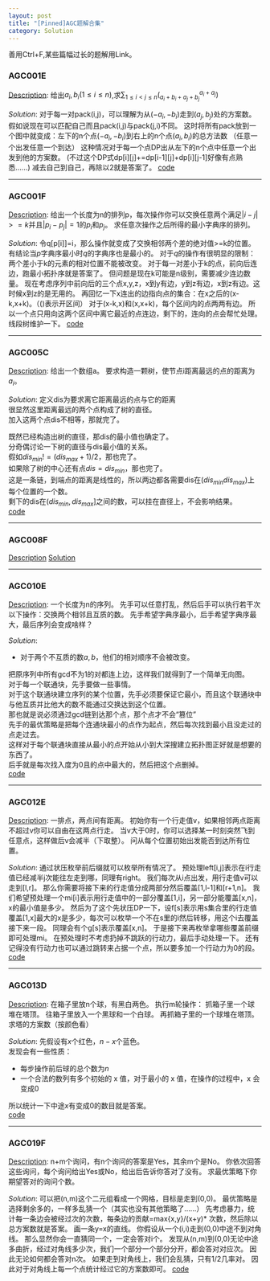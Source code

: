 ```yaml
---
layout: post
title: "[Pinned]AGC题解合集"
category: Solution
---
```


善用Ctrl+F,某些篇幅过长的题解用Link。
### AGC001E
[Description](https://agc001.contest.atcoder.jp/tasks/agc001_e):
给出$a_ i,b_ i(1\leq i\leq n)$,求$\sum_ {1\leq i < j\leq n}(^{a_ i+a_ j}_ {a_ i+b_ i+a_ j+b_ j})$

$Solution$:
对于每一对pack(i,j)，可以理解为从$(-a_ i,-b_ i)$走到$(a_ j,b_ j)$处的方案数。
假如说现在可以匹配自己而且pack(i,j)与pack(j,i)不同。
这时将所有pack放到一个图中就变成：左下的n个点$(-a_ i,-b_ i)$到右上的n个点$(a_ i,b_ i)$的总方法数
（任意一个出发任意一个到达）
这种情况对于每一个点DP出从左下的n个点中任意一个出发到他的方案数。
(不过这个DP式dp[i][j]+=dp[i-1][j]+dp[i][j-1]好像有点熟悉……)
减去自己到自己，再除以2就是答案了。
[code](https://github.com/syniox/Online_Judge_solutions/blob/master/AtCoder/AGC001E.cpp)

---
### AGC001F
[Description](https://agc001.contest.atcoder.jp/tasks/agc001_f):
给出一个长度为n的排列p，每次操作你可以交换任意两个满足$|i-j|>=k$并且$|p_ i-p_ j|=1$的$p_ i$和$p_ j$。
求任意次操作之后所得的最小字典序的排列。 

$Solution$:
令q[p[i]]=i，那么操作就变成了交换相邻两个差的绝对值>=k的位置。 
有结论当$p$字典序最小时$q$的字典序也是最小的。
对于$q$的操作有很明显的限制：两个差小于k的元素的相对位置不能被改变。
对于每一对差小于k的点，前向后连边，跑最小拓扑序就是答案了。
但问题是现在k可能是n级别，需要减少连边数量。
现在考虑序列中前向后的三个点x,y,z，x到y有边，y到z有边，x到z有边。这时候x到z的是无用的。
再回忆一下x连出的边指向点的集合：在x之后的(x-k,x+k)。（()表示开区间）
对于(x-k,x)和(x,x+k)，每个区间内的点两两有边。
所以一个点只用向这两个区间中离它最近的点连边，剩下的，连向的点会帮忙处理。
线段树维护一下。
[code](https://github.com/syniox/Online_Judge_solutions/blob/master/AtCoder/AGC001F.cpp)

---
### AGC005C
[Description](https://agc005.contest.atcoder.jp/tasks/agc005_c):
给出一个数组a。
要求构造一颗树，使节点i距离最远的点的距离为$a_ i$。

$Solution$:
定义dis为要求离它距离最远的点与它的距离  
很显然这里距离最远的两个点构成了树的直径。  
加入这两个点dis不相等，那就完了。  

既然已经构造出树的直径，那dis的最小值也确定了。  
分奇偶讨论一下树的直径与dis最小值的关系。  
假如$dis_ {min}!=(dis_ {max}+1)/2$，那也完了。  
如果除了树的中心还有点$dis=dis_ {min}$，那也完了。  
这是一条链，到端点的距离是线性的，所以两边都各需要dis在$(dis_ {min} dis_ {max})$上每个位置的一个数。  
剩下的dis在$(dis_ {min},dis_ {max}]$之间的数，可以挂在直径上，不会影响结果。  
[code](https://github.com/syniox/Online_Judge_solutions/blob/master/AtCoder/AGC005C.cpp)

---
### AGC008F
[Description](https://agc008.contest.atcoder.jp/tasks/agc008_f)
[Solution](/2018-08/AGC008F)

---
### AGC010E
[Description](https://agc010.contest.atcoder.jp/tasks/agc010_e):
一个长度为n的序列。
先手可以任意打乱，然后后手可以执行若干次以下操作：交换两个相邻且互质的数。
先手希望字典序最小，后手希望字典序最大，最后序列会变成啥样？

$Solution$:
* 对于两个不互质的数$a,b$，他们的相对顺序不会被改变。

把原序列中所有gcd不为$1$的对都连上边，这样我们就得到了一个简单无向图。  
对于每一个联通块，先手要做一些事情。  
对于这个联通块建立序列的某个位置，先手必须要保证它最小，而且这个联通块中与他互质并比他大的数不能通过交换达到这个位置。  
那也就是说必须通过gcd链到达那个点，那个点才不会“篡位”  
先手的最优策略是把每个连通块最小的点作为起点，然后每次找到最小且没走过的点走过去。   
这样对于每个联通块直接从最小的点开始从小到大深搜建立拓扑图正好就是想要的东西了。  
后手就是每次找入度为0且的点中最大的，然后把这个点删掉。  
[code](https://github.com/syniox/Online_Judge_solutions/blob/master/AtCoder/AGC010E.cpp)

---
### AGC012E
[Description](https://agc012.contest.atcoder.jp/tasks/agc012_e):
一排点，两点间有距离。
初始你有一个行走值v，如果相邻两点距离不超过v你可以自由在这两点行走。
当v大于0时，你可以选择某一时刻突然飞到任意点，这样做后v会减半（下取整）。
问从每个位置初始出发能否到达所有位置。

$Solution$:
通过状压枚举前后缀就可以枚举所有情况了。
预处理left[i,j]表示在i行走值已经减半j次能往左走到哪，同理有right。 
我们每次从i点出发，用行走值v可以走到[l,r]。 
那么你需要将接下来的行走值分成两部分然后覆盖[1,l-1]和[r+1,n]。 
我们希望预处理一个mi[i]表示用行走值中的一部分覆盖[1,i]，另一部分能覆盖[x,n]，x的最小值是多少。 
然后为了这个先状压DP一下，设f[s]表示用s集合里的行走值覆盖[1,x]最大的x是多少，每次可以枚举一个不在s里的i然后转移，用这个i去覆盖接下来一段。 
同理会有个g[s]表示覆盖[x,n]。 
于是接下来再枚举拿哪些覆盖前缀即可处理mi。 
在预处理时不考虑扔掉不跳跃的行动力，最后手动处理一下。
还有记得没有行动力也可以通过跳转来占据一个点，所以要多加一个行动力为0的段。
[code](https://github.com/syniox/Online_Judge_solutions/blob/master/AtCoder/AGC012E.cpp)

---
### AGC013D
[Description](https://agc013.contest.atcoder.jp/tasks/agc013_d):
在箱子里放n个球，有黑白两色。
执行m轮操作：
抓箱子里一个球堆在塔顶。
往箱子里放入一个黑球和一个白球。
再抓箱子里的一个球堆在塔顶。
求塔的方案数（按颜色看）

$Solution$:
先假设有$x$个红色，$n-x$个蓝色。  
发现会有一些性质：  
* 每步操作前后球的总个数为$n$  
* 一个合法的数列有多个初始的 x 值，对于最小的 x 值，在操作的过程中，x 会变成0  

所以统计一下中途$x$有变成0的数目就是答案。  
[code](https://github.com/syniox/Online_Judge_solutions/blob/master/AtCoder/AGC013D.cpp)

---
### AGC019F
[Description](https://agc019.contest.atcoder.jp/tasks/agc019_f):
n+m个询问，有n个询问的答案是Yes，其余m个是No。
你依次回答这些询问，每个询问给出Yes或No，给出后告诉你答对了没有。
求最优策略下你期望答对的询问个数。

$Solution$:
可以把(n,m)这个二元组看成一个网格，目标是走到(0,0)。
最优策略是选择剩余多的，一样多乱猜一个（其实也没有其他策略了……）
先考虑暴力，统计每一条边会被经过次的次数，每条边的贡献=max{x,y}/(x+y)* 次数，然后除以总方案数就是答案。
画一条y=x的直线。
你假设从一个(i,i)走到(0,0)中途不到对角线。 
那么显然你会一直猜同一个，一定会答对i个。 
发现从(n,m)到(0,0)无论中途多曲折，经过对角线多少次，我们一个部分一个部分分开，都会答对对应次。 
因此无论如何都会答对n次。 
如果走到对角线上，我们会乱猜，只有1/2几率对。 
因此对于对角线上每一个点统计经过它的方案数即可。 
[code](https://github.com/syniox/Online_Judge_solutions/blob/master/AtCoder/AGC019F.cpp)
